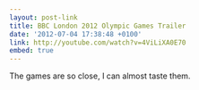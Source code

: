 ```yaml
---
layout: post-link
title: BBC London 2012 Olympic Games Trailer
date: '2012-07-04 17:38:48 +0100'
link: http://youtube.com/watch?v=4ViLiXA0E70
embed: true
---
```

The games are so close, I can almost taste them.